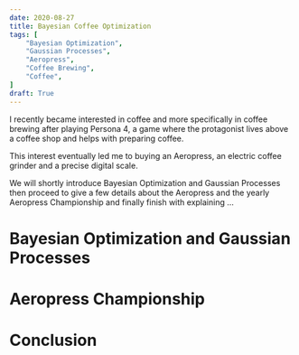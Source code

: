 ```yaml
---
date: 2020-08-27
title: Bayesian Coffee Optimization
tags: [
    "Bayesian Optimization", 
    "Gaussian Processes", 
    "Aeropress", 
    "Coffee Brewing",
    "Coffee",
]
draft: True
---
```


I recently became interested in coffee and more specifically in coffee brewing after playing 
Persona 4, a game where the protagonist lives above a coffee shop and helps with preparing coffee.

This interest eventually led me to buying an Aeropress, an electric coffee grinder and a precise digital scale.

We will shortly introduce Bayesian Optimization and Gaussian Processes then proceed 
to give a few details about the Aeropress and the yearly Aeropress Championship and finally finish with explaining ...

# Bayesian Optimization and Gaussian Processes

# Aeropress Championship

# 

# Conclusion
